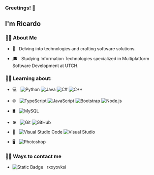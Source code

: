 ### Greetings! 👋 

<h2> I'm Ricardo</h2>

<h3> 🐱‍👤 About Me </h3>

- 🤔 &nbsp; Delving into technologies and crafting software solutions.

- 🎓 &nbsp; Studying Information Technologies specialized in Multiplatform Software Development at UTCH.

<h3> 🐱‍💻 Learning about: </h3> 

- 💻 &nbsp;
  ![Python](https://img.shields.io/badge/-Python-333333?style=flat&logo=python)
  ![Java](https://img.shields.io/badge/-Java-333333?style=flat&logo=Java&logoColor=007396)
  ![C#](https://img.shields.io/badge/-C%23-333333?style=flat&logo=C%20Sharp&logoColor=%232bcf34)
  ![C++](https://img.shields.io/badge/-C%2B%2B-333333?style=flat&logo=C%2B%2B&logoColor=%23161ef7)

  
- 🌐 &nbsp;
  ![TypeScript](https://img.shields.io/badge/-TypeScript-333333?style=flat&logo=TypeScript&logoColor=%230987e6)
  ![JavaScript](https://img.shields.io/badge/-JavaScript-333333?style=flat&logo=javascript)
  ![Bootstrap](https://img.shields.io/badge/-Bootstrap-333333?style=flat&logo=bootstrap&logoColor=563D7C)
  ![Node.js](https://img.shields.io/badge/-Node.js-333333?style=flat&logo=node.js)

- 🛢 &nbsp;
  ![MySQL](https://img.shields.io/badge/-MySQL-333333?style=flat&logo=mysql)
  
- ⚙️ &nbsp;
  ![Git](https://img.shields.io/badge/-Git-333333?style=flat&logo=git)
  ![GitHub](https://img.shields.io/badge/-GitHub-333333?style=flat&logo=github)
  
- 🔧 &nbsp;
  ![Visual Studio Code](https://img.shields.io/badge/-Visual%20Studio%20Code-333333?style=flat&logo=visual-studio-code&logoColor=007ACC)
  ![Visual Studio](https://img.shields.io/badge/-Visual%20Studio-333333?style=flat&logo=Visual%20Studio&logoColor=%2378098f)
  
- 🖥 &nbsp;
  ![Photoshop](https://img.shields.io/badge/-Photoshop-333333?style=flat&logo=adobe-photoshop)

<h3> 🐱‍👓 Ways to contact me </h3> 

- ![Static Badge](https://img.shields.io/badge/-Discord-333333?style=flat&logo=Discord) &nbsp; rxxyovksi
